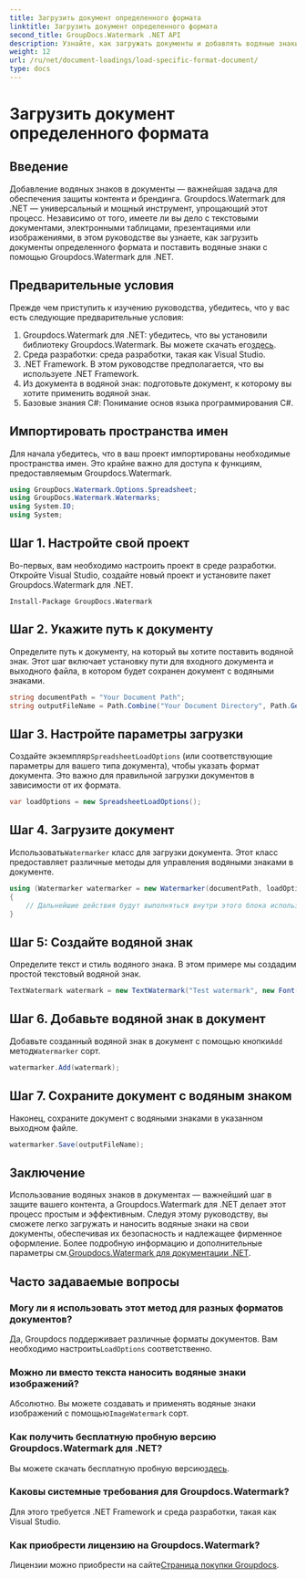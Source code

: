 ```yaml
---
title: Загрузить документ определенного формата
linktitle: Загрузить документ определенного формата
second_title: GroupDocs.Watermark .NET API
description: Узнайте, как загружать документы и добавлять водяные знаки с помощью Groupdocs для .NET, с помощью этого пошагового руководства. Защитите и промаркируйте свой контент без особых усилий.
weight: 12
url: /ru/net/document-loadings/load-specific-format-document/
type: docs
---
```

# Загрузить документ определенного формата

## Введение
Добавление водяных знаков в документы — важнейшая задача для обеспечения защиты контента и брендинга. Groupdocs.Watermark для .NET — универсальный и мощный инструмент, упрощающий этот процесс. Независимо от того, имеете ли вы дело с текстовыми документами, электронными таблицами, презентациями или изображениями, в этом руководстве вы узнаете, как загрузить документы определенного формата и поставить водяные знаки с помощью Groupdocs.Watermark для .NET.
## Предварительные условия
Прежде чем приступить к изучению руководства, убедитесь, что у вас есть следующие предварительные условия:
1.  Groupdocs.Watermark для .NET: убедитесь, что вы установили библиотеку Groupdocs.Watermark. Вы можете скачать его[здесь](https://releases.groupdocs.com/Watermark/net/).
2. Среда разработки: среда разработки, такая как Visual Studio.
3. .NET Framework. В этом руководстве предполагается, что вы используете .NET Framework.
4. Из документа в водяной знак: подготовьте документ, к которому вы хотите применить водяной знак.
5. Базовые знания C#: Понимание основ языка программирования C#.

## Импортировать пространства имен
Для начала убедитесь, что в ваш проект импортированы необходимые пространства имен. Это крайне важно для доступа к функциям, предоставляемым Groupdocs.Watermark.
```csharp
using GroupDocs.Watermark.Options.Spreadsheet;
using GroupDocs.Watermark.Watermarks;
using System.IO;
using System;
```

## Шаг 1. Настройте свой проект
Во-первых, вам необходимо настроить проект в среде разработки. Откройте Visual Studio, создайте новый проект и установите пакет Groupdocs.Watermark для .NET.
```shell
Install-Package GroupDocs.Watermark
```
## Шаг 2. Укажите путь к документу
Определите путь к документу, на который вы хотите поставить водяной знак. Этот шаг включает установку пути для входного документа и выходного файла, в котором будет сохранен документ с водяными знаками.
```csharp
string documentPath = "Your Document Path";
string outputFileName = Path.Combine("Your Document Directory", Path.GetFileName(documentPath));
```
## Шаг 3. Настройте параметры загрузки
 Создайте экземпляр`SpreadsheetLoadOptions` (или соответствующие параметры для вашего типа документа), чтобы указать формат документа. Это важно для правильной загрузки документов в зависимости от их формата.
```csharp
var loadOptions = new SpreadsheetLoadOptions();
```
## Шаг 4. Загрузите документ
 Использовать`Watermarker` класс для загрузки документа. Этот класс предоставляет различные методы для управления водяными знаками в документе.
```csharp
using (Watermarker watermarker = new Watermarker(documentPath, loadOptions))
{
    // Дальнейшие действия будут выполняться внутри этого блока использования.
}
```
## Шаг 5: Создайте водяной знак
Определите текст и стиль водяного знака. В этом примере мы создадим простой текстовый водяной знак.
```csharp
TextWatermark watermark = new TextWatermark("Test watermark", new Font("Arial", 12));
```
## Шаг 6. Добавьте водяной знак в документ
Добавьте созданный водяной знак в документ с помощью кнопки`Add` метод`Watermarker` сорт.
```csharp
watermarker.Add(watermark);
```
## Шаг 7. Сохраните документ с водяным знаком
Наконец, сохраните документ с водяными знаками в указанном выходном файле.
```csharp
watermarker.Save(outputFileName);
```

## Заключение
Использование водяных знаков в документах — важнейший шаг в защите вашего контента, а Groupdocs.Watermark для .NET делает этот процесс простым и эффективным. Следуя этому руководству, вы сможете легко загружать и наносить водяные знаки на свои документы, обеспечивая их безопасность и надлежащее фирменное оформление. Более подробную информацию и дополнительные параметры см.[Groupdocs.Watermark для документации .NET](https://tutorials.groupdocs.com/Watermark/net/).
## Часто задаваемые вопросы
### Могу ли я использовать этот метод для разных форматов документов?
 Да, Groupdocs поддерживает различные форматы документов. Вам необходимо настроить`LoadOptions` соответственно.
### Можно ли вместо текста наносить водяные знаки изображений?
 Абсолютно. Вы можете создавать и применять водяные знаки изображений с помощью`ImageWatermark` сорт.
### Как получить бесплатную пробную версию Groupdocs.Watermark для .NET?
 Вы можете скачать бесплатную пробную версию[здесь](https://releases.groupdocs.com/).
### Каковы системные требования для Groupdocs.Watermark?
Для этого требуется .NET Framework и среда разработки, такая как Visual Studio.
### Как приобрести лицензию на Groupdocs.Watermark?
Лицензии можно приобрести на сайте[Страница покупки Groupdocs](https://purchase.groupdocs.com/buy).